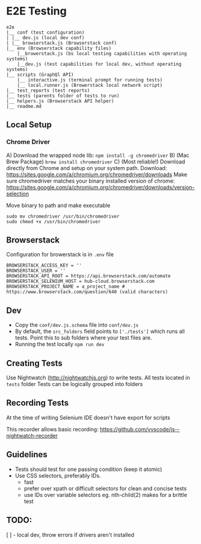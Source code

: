 # E2E Testing

```
e2e
|__ conf (test configuration)
| |__ dev.js (local dev conf)
| |__ browserstack.js (Browserstack conf)
|__ env (Browserstack capability files)
    |__browerstack.js (bs local testing capabilities with operating systems)
    |__dev.js (test capabilities for local dev, without operating systems)
|__ scripts (GraphQl API)
    |__ interactive.js (terminal prompt for running tests)
    |__ local.runner.js (Browerstack local network script)
|__ test_reports (test reports)
|__ tests (parents folder of tests to run)
|__ helpers.js (Browserstack API helper)
|__ readme.md
```

## Local Setup

### Chrome Driver

A) Download the wrapped node lib: `npm install -g chromedriver`
B) (Mac Brew Package) `brew install chromedriver`
C) (Most reliable!) Download directly from Chrome and setup on your system path.
Download: https://sites.google.com/a/chromium.org/chromedriver/downloads
Make sure chromedriver matches your binary installed version of chrome:
https://sites.google.com/a/chromium.org/chromedriver/downloads/version-selection

Move binary to path and make executable

```
sudo mv chromedriver /usr/bin/chromedriver
sudo chmod +x /usr/bin/chromedriver
```

## Browserstack

Configuration for browerstack is in `.env` file

```
BROWSERSTACK_ACCESS_KEY = ''
BROWSERSTACK_USER = ''
BROWSERSTACK_API_ROOT = https://api.browserstack.com/automate
BROWSERSTACK_SELENIUM_HOST = hub-cloud.browserstack.com
BROWSERSTACK_PROJECT_NAME = a_project_name # https://www.browserstack.com/question/640 (valid characters)
```

## Dev

- Copy the `conf/dev.js.schema` file into `conf/dev.js`
- By default, the `src_folders` field points to `['./tests']` which runs all tests. Point this to sub folders where your test files are.
- Running the test locally `npm run dev`

## Creating Tests

Use Nightwatch (http://nightwatchjs.org) to write tests.
All tests located in `tests` folder
Tests can be logically grouped into folders

## Recording Tests

At the time of writing Selenium IDE doesn't have export for scripts

This recorder allows basic recording: https://github.com/vvscode/js--nightwatch-recorder

## Guidelines

- Tests should test for one passing condition (keep it atomic)
- Use CSS selectors, preferably IDs.
  - fast
  - prefer over xpath or difficult selectors for clean and concise tests
  - use IDs over variable selectors eg. nth-child(2) makes for a brittle test

## TODO:

[ ] - local dev, throw errors if drivers aren't installed
